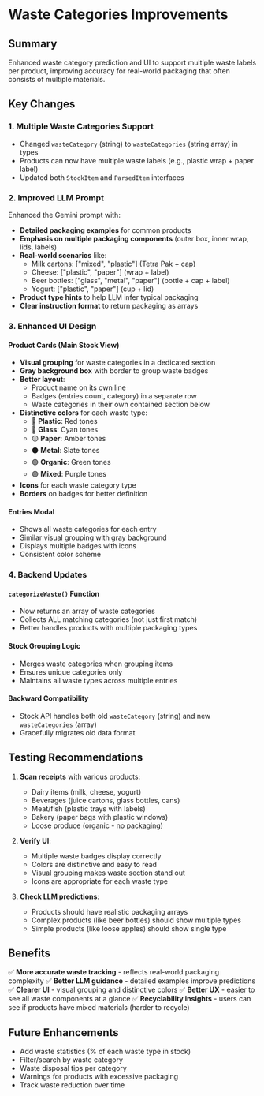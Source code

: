 # Waste Categories Improvements

## Summary
Enhanced waste category prediction and UI to support multiple waste labels per product, improving accuracy for real-world packaging that often consists of multiple materials.

## Key Changes

### 1. **Multiple Waste Categories Support**
- Changed `wasteCategory` (string) to `wasteCategories` (string array) in types
- Products can now have multiple waste labels (e.g., plastic wrap + paper label)
- Updated both `StockItem` and `ParsedItem` interfaces

### 2. **Improved LLM Prompt**
Enhanced the Gemini prompt with:
- **Detailed packaging examples** for common products
- **Emphasis on multiple packaging components** (outer box, inner wrap, lids, labels)
- **Real-world scenarios** like:
  - Milk cartons: ["mixed", "plastic"] (Tetra Pak + cap)
  - Cheese: ["plastic", "paper"] (wrap + label)
  - Beer bottles: ["glass", "metal", "paper"] (bottle + cap + label)
  - Yogurt: ["plastic", "paper"] (cup + lid)
- **Product type hints** to help LLM infer typical packaging
- **Clear instruction format** to return packaging as arrays

### 3. **Enhanced UI Design**

#### Product Cards (Main Stock View)
- **Visual grouping** for waste categories in a dedicated section
- **Gray background box** with border to group waste badges
- **Better layout**: 
  - Product name on its own line
  - Badges (entries count, category) in a separate row
  - Waste categories in their own contained section below
- **Distinctive colors** for each waste type:
  - 🔴 **Plastic**: Red tones
  - 🔵 **Glass**: Cyan tones  
  - 🟡 **Paper**: Amber tones
  - ⚫ **Metal**: Slate tones
  - 🟢 **Organic**: Green tones
  - 🟣 **Mixed**: Purple tones
- **Icons** for each waste category type
- **Borders** on badges for better definition

#### Entries Modal
- Shows all waste categories for each entry
- Similar visual grouping with gray background
- Displays multiple badges with icons
- Consistent color scheme

### 4. **Backend Updates**

#### `categorizeWaste()` Function
- Now returns an array of waste categories
- Collects ALL matching categories (not just first match)
- Better handles products with multiple packaging types

#### Stock Grouping Logic
- Merges waste categories when grouping items
- Ensures unique categories only
- Maintains all waste types across multiple entries

#### Backward Compatibility
- Stock API handles both old `wasteCategory` (string) and new `wasteCategories` (array)
- Gracefully migrates old data format

## Testing Recommendations

1. **Scan receipts** with various products:
   - Dairy items (milk, cheese, yogurt)
   - Beverages (juice cartons, glass bottles, cans)
   - Meat/fish (plastic trays with labels)
   - Bakery (paper bags with plastic windows)
   - Loose produce (organic - no packaging)

2. **Verify UI**:
   - Multiple waste badges display correctly
   - Colors are distinctive and easy to read
   - Visual grouping makes waste section stand out
   - Icons are appropriate for each waste type

3. **Check LLM predictions**:
   - Products should have realistic packaging arrays
   - Complex products (like beer bottles) should show multiple types
   - Simple products (like loose apples) should show single type

## Benefits

✅ **More accurate waste tracking** - reflects real-world packaging complexity
✅ **Better LLM guidance** - detailed examples improve predictions
✅ **Clearer UI** - visual grouping and distinctive colors
✅ **Better UX** - easier to see all waste components at a glance
✅ **Recyclability insights** - users can see if products have mixed materials (harder to recycle)

## Future Enhancements

- Add waste statistics (% of each waste type in stock)
- Filter/search by waste category
- Waste disposal tips per category
- Warnings for products with excessive packaging
- Track waste reduction over time
